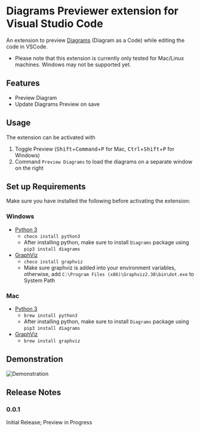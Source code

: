 # Diagrams Previewer extension for Visual Studio Code
An extension to preview [Diagrams](https://diagrams.mingrammer.com/) (Diagram as a Code) while editing the code in VSCode.

* Please note that this extension is currently only tested for Mac/Linux machines. Windows may not be supported yet.

## Features
- Preview Diagram
- Update Diagrams Preview on save

## Usage
The extension can be activated with
1. Toggle Preview (<kbd>Shift</kbd>+<kbd>Command</kbd>+<kbd>P</kbd> for Mac, <kbd>Ctrl</kbd>+<kbd>Shift</kbd>+<kbd>P</kbd> for Windows)
2. Command `Preview Diagrams` to load the diagrams on a separate window on the right

## Set up Requirements
Make sure you have installed the following before activating the extension:

### Windows
- [Python 3](https://www.python.org/downloads/)
    - `choco install python3`
    - After installing python, make sure to install `Diagrams` package using `pip3 install diagrams`
- [GraphViz](https://www.graphviz.org/)
    - `choco install graphviz`
    - Make sure graphviz is added into your environment variables, otherwise, add `C:\Program Files (x86)\Graphviz2.38\bin\dot.exe` to System Path
### Mac
- [Python 3](https://www.python.org/downloads/)
    - `brew install python3`
    - After installing python, make sure to install `Diagrams` package using `pip3 install diagrams`
- [GraphViz](https://www.graphviz.org/)
    - `brew install graphviz`

## Demonstration
![Demonstration](./resources/preview.gif)

## Release Notes

### 0.0.1
Initial Release; Preview in Progress